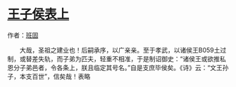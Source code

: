 # [王子侯表上](http://so.gushiwen.org/guwen/bookv_3755.aspx)

作者：[班固](http://so.gushiwen.org/author_398.aspx)

　　大哉，圣祖之建业也！后嗣承序，以广亲亲。至于孝武，以诸侯王B059土过制，或替差失轨，而子弟为匹夫，轻重不相准，于是制诏御史：“诸侯王或欲推私恩分子弟邑者，令各条上，朕且临定其号名。”自是支庶毕侯矣。《诗》云：“文王孙子，本支百世”，信矣哉！表略

